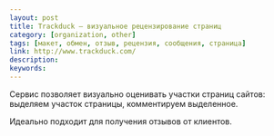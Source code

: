 ```yaml
---
layout: post
title: Trackduck — визуальное рецензирование страниц
category: [organization, other]
tags: [макет, обмен, отзыв, рецензия, сообщения, страница]
link: http://www.trackduck.com/
description:
keywords:
---
```


<p>Сервис позволяет визуально оценивать участки страниц сайтов: выделяем участок страницы, комментируем выделенное. </p>
<p>Идеально подходит для получения отзывов от клиентов.</p>
